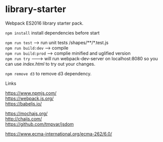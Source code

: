 # library-starter

Webpack ES2016 library starter pack.

```npm install```  install dependencies before start

```npm run test```        --> run unit tests  /shapes/**/*.test.js <br />
```npm run build:dev```   --> compile <br />
```npm run build:prod```  --> complie minified and uglified version <br />
```npm run try``` ---> will run webpack-dev-server on localhost:8080 so you can use *index.html* to try out your changes.


```npm remove d3``` to remove d3 dependency.<br />


Links

https://www.npmjs.com/ <br />
https://webpack.js.org/ <br />
https://babeljs.io/ <br />

https://mochajs.org/ <br />
http://chaijs.com/ <br />
https://github.com/tmpvar/jsdom <br />

https://www.ecma-international.org/ecma-262/6.0/
